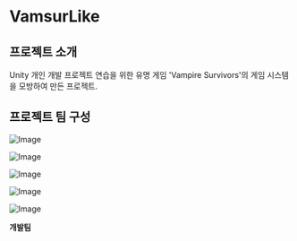 # VamsurLike

## 프로젝트 소개
Unity 개인 개발 프로젝트 연습을 위한 유명 게임 'Vampire Survivors'의 게임 시스템을 모방하여 만든 프로젝트.

## 프로젝트 팀 구성

![Image](https://github.com/user-attachments/assets/f2e45319-010c-486f-ac96-fddf7cbacb76)

![Image](https://github.com/user-attachments/assets/edbf9994-2f4a-4a0f-84ef-b4f8d9d4d545)

![Image](https://github.com/user-attachments/assets/b15afe2f-cddd-4f6e-8f9c-9499f929f67b)

![Image](https://github.com/user-attachments/assets/9abf07af-f54e-40d4-a65b-7e5121656c19)

![Image](https://github.com/user-attachments/assets/a4441fbb-bece-4d72-b3e1-f28badd95f9c)


**개발팀**
